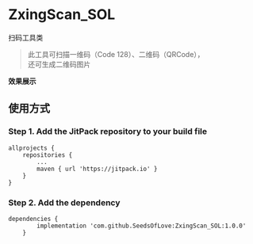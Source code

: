 # ZxingScan_SOL
扫码工具类

>此工具可扫描一维码（Code 128）、二维码（QRCode），  
> 还可生成二维码图片

**效果展示**

<!--![1.gif](./img/1.gif)-->


## 使用方式
### Step 1. Add the JitPack repository to your build file
```
allprojects {
    repositories {
        ...
        maven { url 'https://jitpack.io' }
    }
}
```
### Step 2. Add the dependency
```
dependencies {
        implementation 'com.github.SeedsOfLove:ZxingScan_SOL:1.0.0'
	}
```
